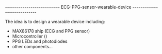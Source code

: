 

---------------------------- ECG-PPG-sensor-wearable-device -----------------------------


The idea is to design a wearable device including:
 - MAX86178 ship (ECG and PPG sensor)
 - Microcontroller ()
 - PPG LEDs and photodiodes
 - other components...
   
